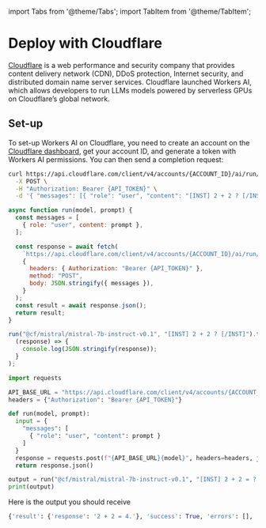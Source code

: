 import Tabs from '@theme/Tabs';
import TabItem from '@theme/TabItem';

# Deploy with Cloudflare

[Cloudflare](https://www.cloudflare.com/en-gb/) is a web performance and security company that provides content delivery network (CDN), DDoS protection, Internet security, and distributed domain name server services. Cloudflare launched Workers AI, which allows developers to run LLMs models powered by serverless GPUs on Cloudflare’s global network.

## Set-up

To set-up Workers AI on Cloudflare, you need to create an account on the [Cloudflare dashboard](https://dash.cloudflare.com/), get your account ID, and generate a token with Workers AI permissions. You can then send a completion request:

<Tabs>
  <TabItem value="cloudflare-curl" label="curl" default>
  
  ```bash
  curl https://api.cloudflare.com/client/v4/accounts/{ACCOUNT_ID}/ai/run/@cf/mistral/mistral-7b-instruct-v0.1 \
    -X POST \
    -H "Authorization: Bearer {API_TOKEN}" \
    -d '{ "messages": [{ "role": "user", "content": "[INST] 2 + 2 ? [/INST]" }]}'
  ```
  </TabItem>
  <TabItem value="cloudflare-node" label="javascript">

  ```javascript
  async function run(model, prompt) {
    const messages = [
      { role: "user", content: prompt },
    ];

    const response = await fetch(
      `https://api.cloudflare.com/client/v4/accounts/{ACCOUNT_ID}/ai/run/${model}`,
      {
        headers: { Authorization: "Bearer {API_TOKEN}" },
        method: "POST",
        body: JSON.stringify({ messages }),
      }
    );
    const result = await response.json();
    return result;
  }

  run("@cf/mistral/mistral-7b-instruct-v0.1", "[INST] 2 + 2 ? [/INST]").then(
    (response) => {
      console.log(JSON.stringify(response));
    }
  );
  ```
  </TabItem>

  <TabItem value="cloudflare-python" label="python">
  
  ```python
  import requests

  API_BASE_URL = "https://api.cloudflare.com/client/v4/accounts/{ACCOUNT_ID}/ai/run/"
  headers = {"Authorization": "Bearer {API_TOKEN}"}

  def run(model, prompt):
    input = {
      "messages": [
        { "role": "user", "content": prompt }
      ]
    }
    response = requests.post(f"{API_BASE_URL}{model}", headers=headers, json=input)
    return response.json()

  output = run("@cf/mistral/mistral-7b-instruct-v0.1", "[INST] 2 + 2 = ? [/INST]")
  print(output)
  ```
  </TabItem>
</Tabs>

Here is the output you should receive

```python
{'result': {'response': '2 + 2 = 4.'}, 'success': True, 'errors': [], 'messages': []}
```
